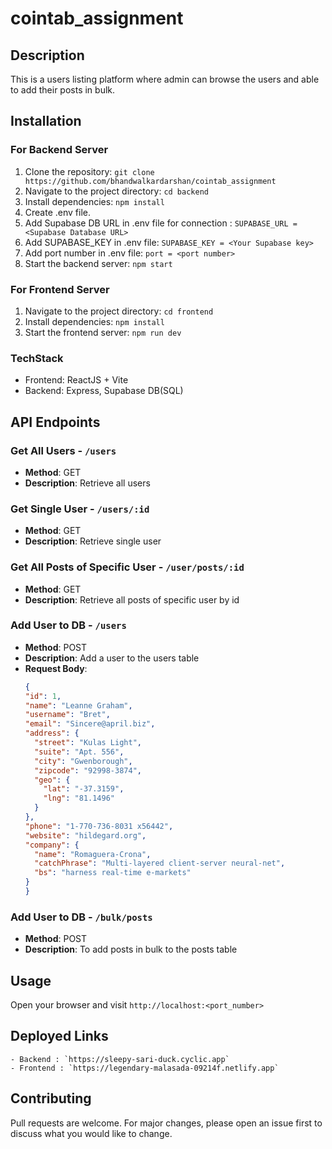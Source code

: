 # cointab_assignment
## Description
This is a users listing platform where admin can browse the users and able to add their posts in bulk.

## Installation
### For Backend Server
1. Clone the repository: `git clone https://github.com/bhandwalkardarshan/cointab_assignment`
2. Navigate to the project directory: `cd backend`
3. Install dependencies: `npm install`
4. Create .env file.
5. Add Supabase DB URL in .env file for connection : `SUPABASE_URL = <Supabase Database URL>` 
6. Add SUPABASE_KEY in .env file: `SUPABASE_KEY = <Your Supabase key>`
7. Add port number in .env file: `port = <port number>`
8. Start the backend server: `npm start` 

### For Frontend Server
1. Navigate to the project directory: `cd frontend`
2. Install dependencies: `npm install`
3. Start the frontend server: `npm run dev`

### TechStack
- Frontend: ReactJS + Vite
- Backend: Express, Supabase DB(SQL)

## API Endpoints

### Get All Users - `/users`
- **Method**: GET
- **Description**: Retrieve all users  

### Get Single User - `/users/:id`
- **Method**: GET
- **Description**: Retrieve single user

### Get All Posts of Specific User - `/user/posts/:id`
- **Method**: GET
- **Description**: Retrieve all posts of specific  user by id

### Add User to DB - `/users`
- **Method**: POST
- **Description**: Add a user to the users table
- **Request Body**:
    ```json
    {
    "id": 1,
    "name": "Leanne Graham",
    "username": "Bret",
    "email": "Sincere@april.biz",
    "address": {
      "street": "Kulas Light",
      "suite": "Apt. 556",
      "city": "Gwenborough",
      "zipcode": "92998-3874",
      "geo": {
        "lat": "-37.3159",
        "lng": "81.1496"
      }
    },
    "phone": "1-770-736-8031 x56442",
    "website": "hildegard.org",
    "company": {
      "name": "Romaguera-Crona",
      "catchPhrase": "Multi-layered client-server neural-net",
      "bs": "harness real-time e-markets"
    }
  }
    ```
### Add User to DB - `/bulk/posts`
- **Method**: POST
- **Description**: To add  posts in bulk to the posts table

## Usage
Open your browser and visit `http://localhost:<port_number>`

## Deployed Links
    - Backend : `https://sleepy-sari-duck.cyclic.app`
    - Frontend : `https://legendary-malasada-09214f.netlify.app`

## Contributing
Pull requests are welcome. For major changes, please open an issue first to discuss what you would like to change.



